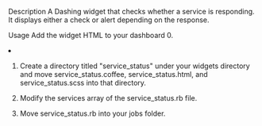 Description
A Dashing widget that checks whether a service is responding. It displays either a check or alert depending on the response.


Usage
Add the widget HTML to your dashboard
0. <li data-row="1" data-col="1" data-sizex="1" data-sizey="1">
      <div data-id="service_status" data-view="ServiceStatus" data-title="Service Status"></div>
    </li>
1. Create a directory titled "service_status" under your widgets directory and move service_status.coffee, service_status.html, and service_status.scss into that directory.

2. Modify the services array of the service_status.rb file.

3. Move service_status.rb into your jobs folder.
